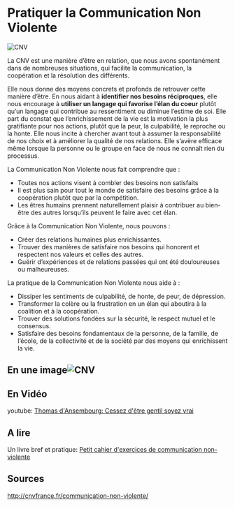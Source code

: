 # Pratiquer la Communication Non Violente

![CNV](https://s-media-cache-ak0.pinimg.com/736x/6a/9c/7b/6a9c7b19520aac7173b80299af29a2bb.jpg)  

La CNV est une manière d’être en relation, que nous avons spontanément dans de nombreuses situations, qui  facilite la communication, la coopération et la résolution des différents.

Elle nous donne des moyens concrets et profonds de retrouver cette manière d’être. En nous aidant à **identifier nos besoins réciproques**, elle nous encourage à **utiliser un langage qui favorise l’élan du coeur** plutôt qu’un langage qui contribue au ressentiment ou diminue l’estime de soi.
Elle part du constat que l’enrichissement de la vie est la motivation la plus gratifiante pour nos actions, plutôt que la peur, la culpabilité, le reproche ou la honte. Elle nous incite à chercher avant tout à assumer la responsabilité de nos choix et à améliorer la qualité de nos relations.
Elle s’avère efficace même lorsque la personne ou le groupe en face de nous ne connaît rien du processus.

La Communication Non Violente nous fait comprendre que :
- Toutes nos actions visent à combler des besoins non satisfaits
- Il est plus sain pour tout le monde de satisfaire des besoins grâce à la coopération plutôt que par la compétition.
- Les êtres humains prennent naturellement plaisir à contribuer au bien-être des autres lorsqu’ils peuvent le faire avec cet élan.

Grâce à la Communication Non Violente, nous pouvons :  
- Créer des relations humaines plus enrichissantes.
- Trouver des manières de satisfaire nos besoins qui honorent et respectent nos valeurs et celles des autres.
- Guérir d’expériences et de relations passées qui ont été douloureuses ou malheureuses.

La pratique de la Communication Non Violente nous aide à :
- Dissiper les sentiments de culpabilité, de honte, de peur, de dépression.
- Transformer la colère ou la frustration en un élan qui aboutira à la coalition et à la coopération.
- Trouver des solutions fondées sur la sécurité, le respect mutuel et le consensus.
- Satisfaire des besoins fondamentaux de la personne, de la famille, de l’école, de la collectivité et de la société par des moyens qui enrichissent la vie.

## En une image![CNV](https://upload.wikimedia.org/wikipedia/commons/thumb/b/b2/Bonhomme_OSBD.svg/1280px-Bonhomme_OSBD.svg.png)

## En Vidéo  
youtube: [Thomas d'Ansembourg: Cessez d'être gentil soyez vrai](https://www.youtube.com/watch?v=oZWOYtVHpkY)  

## A lire
Un livre bref et pratique: [Petit cahier d'exercices de communication non-violente]( https://www.amazon.fr/gp/product/2889115828/ref=ox_sc_mini_detail?ie=UTF8&psc=1)

## Sources
http://cnvfrance.fr/communication-non-violente/
